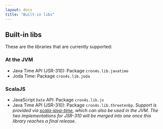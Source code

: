 ```yaml
---
layout: docs
title: "Built-in libs"
---
```


## Built-in libs

These are the libraries that are currently supported:

### At the JVM

 * Java Time API (JSR-310): Package `cron4s.lib.javatime`
 * Joda Time: Package `cron4s.lib.joda`

### ScalaJS

 * JavaScript `Date` API: Package `cron4s.lib.js`
 * Java Time API (JSR-310): Package `cron4s.lib.threetenbp`. _Support is provided via [scala-java-time](https://github.com/soc/scala-java-time), which can also be used in the JVM. The two implementations for JSR-310 will be merged into one once this library reaches a final release._